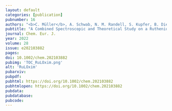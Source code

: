 ```yaml
---
layout: default
categories: [publication]
pubnumber: 16
authors: "<b>C. Müller</b>, A. Schwab, N. M. Randell, S. Kupfer, B. Dietzek-Ivanšić, M. Chavarot-Kerlidou"
pubtitle: "A Combined Spectroscopic and Theoretical Study on a Ruthenium Complex Featuring a π-Extended dppz Ligand for Light-Driven Accumulation of Multiple Reducing Equivalents"
journal: Chem. Eur. J.
year: 2022
volume: 28
issue: e202103882
pages:
doi: 10.1002/chem.202103882
pubimg: 'TOC_RuLOxim.png'
alt: 'RuLOxim'
pubarxiv: 
pubpdf: 
pubhtml: https://doi.org/10.1002/chem.202103882
pubhtmlopen: https://doi.org/10.1002/chem.202103882
pubdata: 
pubdatabase: 
pubcode:
---
```

